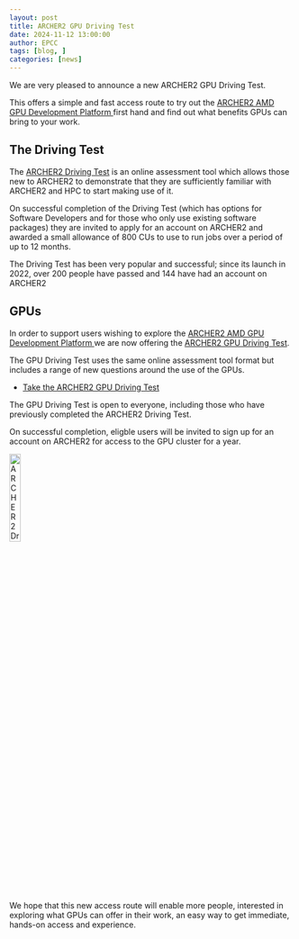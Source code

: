 ```yaml
---
layout: post
title: ARCHER2 GPU Driving Test
date: 2024-11-12 13:00:00
author: EPCC 
tags: [blog, ] 
categories: [news]
---
```


We are very pleased to announce a new ARCHER2 GPU Driving Test.

This offers a simple and fast access route to try out the  [ARCHER2 AMD GPU Development Platform
](https://docs.archer2.ac.uk/user-guide/gpu/) first hand and find out what benefits GPUs can bring to your work.

<!--more-->

## The Driving Test

The [ARCHER2 Driving Test](https://www.archer2.ac.uk/training/driving-test.html) is an online assessment tool which allows those new to ARCHER2 to demonstrate that they are sufficiently familiar with ARCHER2 and HPC to start making use of it.

On successful completion of the Driving Test (which has options for Software Developers and  for those who only use existing software packages) they are invited to apply for an account on ARCHER2 and awarded a small allowance of 800 CUs to use to run jobs over a period of up to 12 months.


The Driving Test has been very popular and successful; since its launch in 2022, over 200 people have passed and 144 have had an account on ARCHER2

## GPUs

In order to support users wishing to explore the [ARCHER2 AMD GPU Development Platform
](https://docs.archer2.ac.uk/user-guide/gpu/) we are now offering the [ARCHER2 GPU Driving Test](https://www.archer2.ac.uk/training/driving-test#gpu-driving-test).

The GPU Driving Test uses the same online assessment tool format but includes a range of new questions around the use of the GPUs.

- [Take the ARCHER2 GPU Driving Test](https://www.quia.com/quiz/8519232.html)

The GPU Driving Test is open to everyone, including those who have previously completed the ARCHER2 Driving Test.

On successful completion, eligble users will be invited to sign up for an account on ARCHER2 for access to the GPU cluster for a year.


<img src="{{ site.baseurl }}/img/blog/220124-driving-test-certificate.jpg" alt="ARCHER2 Driving Test Certificate" title="ARCHER2" style="width: 20%"   />

We hope that this new access route will enable more people, interested in exploring what GPUs can offer in their work, an easy way to get immediate, hands-on access and experience.












